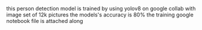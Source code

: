 this person detection model is trained by using yolov8 on google collab with image set of 12k pictures the models's accuracy is 80% the training google notebook file is attached along
